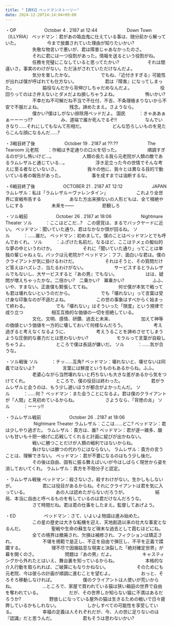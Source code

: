 ```yaml
---
title: "【資料】ベッドマンストーリー"
date: 2024-12-20T14:14:04+09:00
---
```

・OP
　　　　　　October 4 . 2187 at 12:44
　　　　　　 Down Town〔ILLYRIA〕
ベッドマン：君があの吸血鬼に仕えている事は、随分前から解っていた。
　　　　　　今まで放置されていた理由が知りたいかい?
　　　　　　失敬な物言いで悪いが、君は障害じゃあなかったのさ。
　　　　　　それに君には一つ役割があった。情報を送るという役割がね。
　　　　　　任務を完璧にこなしていると思ってたかい?
　　　　　　それは間違いさ。事実のわけがない。ただ泳がされていただけなんだよ。
　　　　　　気分を害したかな。
　　　　　　でもね、『近付きすぎる』可能性が出れば僕が呼ばれても仕方ない。
　　　　　　君は『障害』になってしまった。
　　　　　　脇役なんだから背伸びしちゃだめなんだよ。
　　　　　　役回りってのはさ弁えないとダメだよね損しちゃうよね。
　　　　　　怖いかい?
　　　　　　不幸だね不可解だね不当で不仕付、不吉、不条理極まりないから不安で不服だよね。
　　　　　　残念。諦めたまえ。さようなら。
　　　　　　僕かい?僕はしがない排除用ベッドだよ。
国民　　　：きゃああぁぁーーーっ!!?
　　　　　　み、道端で誰か死んでるぞ!!
　　　　　　なんでいきなり……それにしてもなんて形相だ。
　　　　　　どんな恐ろしいものを見たらこんな顔になるんだ……?

・3戦目終了後
　　　　　　 October 19 . 2187 at ??:??
　　　　　　 The Tearoom
元老院　　：作戦は予定通りの口火を切った。
　　　　　　順調すぎるのが少し怖いけど…。
　　　　　　人類の長たる我ら元老院が人類の敵であるラムレザルと通じている…。
　　　　　　浮き足立った今の世情でそんな考えに至る者などいないさ。
　　　　　　我々の他に、我々とは異なる目的で動いている者の報告があった。
　　　　　　事を成すまでは油断するな。

・6戦目終了後
　　　　　　OCTOBER 21 . 2187 AT 12:12
　　　　　　 JAPAN
ラムレザル：私は「ラムレザル＝ヴァレンタイン」
　　　　　　これより全世界に宣戦布告する
　　　　　　あなた方出来損ないの人形どもは、全て根絶やしにする
　　　　　　未来を――
　　　　　　悲観しろ

・ソル戦前
　　　　　　October 26 . 2187 at 18:06
　　　　　　 Nightmare Theater
ソル　　　：ここはどこだ…?　この感覚は、まるでバックヤードに近い。
ベッドマン：聞いていた通り、君はなかなか頭が回るね。
ソル　　　：……誰だ。
ベッドマン：初めまして。僕のことはベッドマンとでも呼んでおくれ。
ソル　　　：ふざけた名前だ。なるほど、ここはテメェの擬似的な夢の中というわけか。
　　　　　　それに「聞いていた通り」ってことは単独の輩じゃねぇな。バックは元老院か?
ベッドマン：フフ、面白いな君は。僕のクライアントが気に掛けるわけだ。
　　　　　　それはそうと、その質問だけど答えはハズレさ、当たるわけがない。
　　　　　　サービスするとラムレザルでもないし、大サービスすると『あの男』でもない。
　　　　　　はは、疑問が増えちゃったかな。二倍かい?　二乗かい?　冪乗かい?
　　　　　　ふふ、いや、すまない。正直僕も緊張しててね。
　　　　　　何せ僕が本気で戦っても君は壊れないというのだから。
　　　　　　でも「壊れない」って言葉は受け身な印象なのが不遜だよね。
　　　　　　この世の事象はすべからく始まって終わる。
　　　　　　でも「壊れない」はそういった「限度」という規律で成り立つ
　　　　　　相互互換的な価値の一切を拒絶している。
　　　　　　文化、文明、感情、研鑽、過去と未来、
　　　　　　加えて神等の価値という価値を一方的に壊しておいて何様なんだろう。
　　　　　　考え過ぎると考えなくなるように、
　　　　　　考えうることを諦めさせてしまうような圧倒的な暴力だとは思わないかい?
　　　　　　モラルって言葉が自殺しちゃうよ。
　　　　　　ところで僕は長話が嫌いだ。
ソル　　　：……気が合うな。

・ソル戦後
ソル　　　：チッ……互角?
ベッドマン：壊れないと、壊せないは同義ではないよ?
　　　　　　言葉には鮮度というものもあるからね。ふふ。
　　　　　　老婆心ながら当然壊れないと朽ちないも大きな差があるから気をつけてくれ。
　　　　　　ところで、僕の役目は終わった。
　　　　　　君がラムレザルと会うのは、もう少し遅いほうが都合がよかったんだ。
ソル　　　：……何？
ベッドマン：また会うことになるよ。君は僕のクライアントが「人間」と見初めているからね。
　　　　　　さようなら、「背徳の炎」
ソル　　　：ーーッ!!

・ラムレザル戦前
　　　　　　October 26 . 2187 at 18:06
　　　　　　 Nightmare Theater
ラムレザル：ここは……どこ?
ベッドマン：君は少しやり過ぎた。
ラムレザル：貴方は、誰?
ベッドマン：君が逐一雑多、酸いも甘いも十把一絡げに応戦してくれると計画に綻びが出かねない。
　　　　　　戦いに勝つことだけが人類の戦利ではないからね。
　　　　　　負けないは勝つの代わりにはならない。
ラムレザル：貴方の言うことは、理解できない。
ベッドマン：君が不要になるのはもう少し後だ。
　　　　　　その後は自由、固有に振る舞えばいいが今はしばらく現世から姿を消しておいてくれ。
ラムレザル：貴方を不穏分子と認定。


・ラムレザル戦後
ベッドマン：殺さないさ。殺すわけがない。生かしもしないが。
　　　　　　君には役目があるからね。それにクライアントは君を気に入っている。
　　　　　　あの人は認めたがらないだろうが。
　　　　　　結局、本当に自由と呼べるものを有しているのは君だけなんだろうな。
　　　　　　さて時間だね。君は君の仕事をしたまえ。監督してあげよう。

・ED　　　　　　
ベッドマン：さて、いよいよ物語は進み始めた。
　　　　　　この星の歴史は大きな転機を迎え、天地創造以来の壮大な事変となるんだ。
　　　　　　聖戦や生命の蘇生など瑣末な過去として霞むほどにね。
　　　　　　全ての境界は撤廃され、欠損は補修され、フィクションは矯正され、
　　　　　　不堪を規範で是正し、不正を自由で弾圧し、不平を正義で蹂躙する。
　　　　　　理不尽で因循姑息な現実と決裂した「絶対確定世界」が幕を開くのさ。
　　　　　　問題は『あの男』だよ。
　　　　　　キャスティングから外れたとはいえ、舞台裏を知っているからね。
　　　　　　本格的な介入行動を取られれば、ご破算にもなりかねない。
　　　　　　そのためにも元老院、今は彼らの計画が順調に進むことを望むよ。
　　　　　　おっと、そろそろ移動しなければ。
　　　　　　僕のクライアントは人使いが荒いからね。
　　　　　　…ところで、家屋で買われている猫は狭い箱庭の世界で自由を奪われている。
　　　　　　だが、その世界しか知らない猫に不満はあるだろうか?
　　　　　　野放しになっている屋外の猫は生きるための戦いで日々疲弊しているかもしれない。
　　　　　　しかしすべての可能性を享受している。
　　　　　　幸福の定義は人それぞれだが、今、人の世に足りないのは『認識』だと思うんだ。
　　　　　　君もそうは思わないかい?
